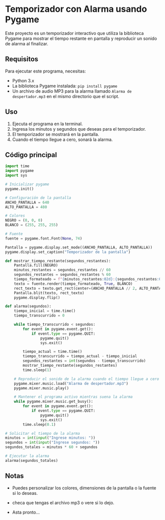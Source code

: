 # Temporizador con Alarma usando Pygame

Este proyecto es un temporizador interactivo que utiliza la biblioteca Pygame para mostrar el tiempo restante en pantalla y reproducir un sonido de alarma al finalizar.

## Requisitos

Para ejecutar este programa, necesitas:

- Python 3.x
- La biblioteca Pygame instalada: `pip install pygame`
- Un archivo de audio MP3 para la alarma llamado `Alarma de despertador.mp3` en el mismo directorio que el script.

## Uso

1. Ejecuta el programa en la terminal.
2. Ingresa los minutos y segundos que deseas para el temporizador.
3. El temporizador se mostrará en la pantalla.
4. Cuando el tiempo llegue a cero, sonará la alarma.

## Código principal

```python
import time
import pygame
import sys

# Inicializar pygame
pygame.init()

# Configuración de la pantalla
ANCHO_PANTALLA = 640
ALTO_PANTALLA = 480

# Colores
NEGRO = (0, 0, 0)
BLANCO = (255, 255, 255)

# Fuente
fuente = pygame.font.Font(None, 74)

Pantalla = pygame.display.set_mode((ANCHO_PANTALLA, ALTO_PANTALLA))
pygame.display.set_caption("Temporizador de la pantalla")

def mostrar_tiempo_restante(segundos_restantes):
    Pantalla.fill(NEGRO)
    minutos_restantes = segundos_restantes // 60
    segundos_restantes = segundos_restantes % 60
    tiempo_formateado = f"{minutos_restantes:02d}:{segundos_restantes:02d}"
    texto = fuente.render(tiempo_formateado, True, BLANCO)
    rect_texto = texto.get_rect(center=(ANCHO_PANTALLA // 2, ALTO_PANTALLA // 2))
    Pantalla.blit(texto, rect_texto)
    pygame.display.flip()

def alarma(segundos):
    tiempo_inicial = time.time()
    tiempo_transcurrido = 0

    while tiempo_transcurrido < segundos:
        for event in pygame.event.get():
            if event.type == pygame.QUIT:
                pygame.quit()
                sys.exit()

        tiempo_actual = time.time()
        tiempo_transcurrido = tiempo_actual - tiempo_inicial
        segundos_restantes = int(segundos - tiempo_transcurrido)
        mostrar_tiempo_restante(segundos_restantes)
        time.sleep(1)

    # Reproducir el sonido de la alarma cuando el tiempo llegue a cero
    pygame.mixer.music.load("Alarma de despertador.mp3")
    pygame.mixer.music.play()

    # Mantener el programa activo mientras suena la alarma
    while pygame.mixer.music.get_busy():
        for event in pygame.event.get():
            if event.type == pygame.QUIT:
                pygame.quit()
                sys.exit()
        time.sleep(0.1)

# Solicitar el tiempo de la alarma
minutos = int(input("Ingrese minutos: "))
segundos = int(input("Ingrese segundos: "))
segundos_totales = minutos * 60 + segundos

# Ejecutar la alarma
alarma(segundos_totales)
```

## Notas
- Puedes personalizar los colores, dimensiones de la pantalla o la fuente si lo deseas.
- checa que tengas el archivo mp3 o vere si lo dejo.

- Asta pronto... 
